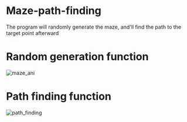 # Maze-path-finding
The program will randomly generate the maze, and'll find the path to the target point afterward 
# Random generation function
![maze_ani](https://user-images.githubusercontent.com/61955371/128673453-bfb4f6d6-4b0d-45e5-9e7e-f21392af7441.gif)
# Path finding function
![path_finding](https://user-images.githubusercontent.com/61955371/128673898-f6b7acc1-ae3a-4095-9731-e65ccaa02eb1.gif)
